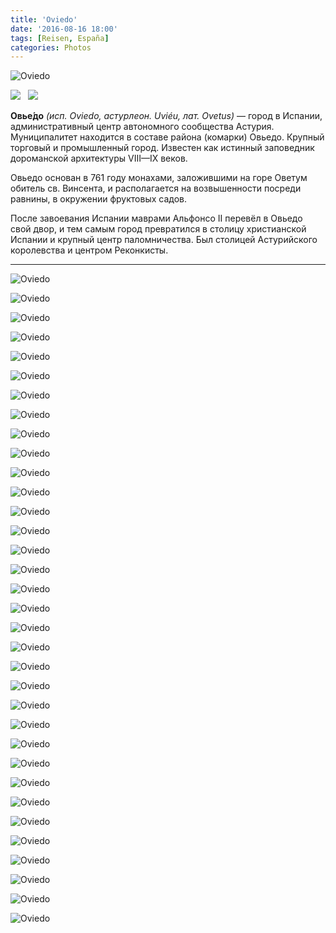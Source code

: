 ```yaml
---
title: 'Oviedo'
date: '2016-08-16 18:00'
tags: [Reisen, España]
categories: Photos
---
```


<div class='preview'><img src='{{urls.media}}/OviejaOK.jpg' alt='Oviedo'></div>

<img src='https://upload.wikimedia.org/wikipedia/commons/thumb/f/f2/Uvieu_flag.svg/100px-Uvieu_flag.svg.png'>   <img src='https://upload.wikimedia.org/wikipedia/commons/thumb/1/10/Escudo_de_Oviedo.svg/88px-Escudo_de_Oviedo.svg.png'>

**Овье́до** _(исп. Oviedo, астурлеон. Uviéu, лат. Ovetus)_ — город в Испании, административный центр автономного сообщества Астурия. Муниципалитет находится в составе района (комарки) Овьедо. Крупный торговый и промышленный город. Известен как истинный заповедник дороманской архитектуры VIII—IX веков.

Овьедо основан в 761 году монахами, заложившими на горе Оветум обитель св. Винсента, и располагается на возвышенности посреди равнины, в окружении фруктовых садов.

После завоевания Испании маврами Альфонсо II перевёл в Овьедо свой двор, и тем самым город превратился в столицу христианской Испании и крупный центр паломничества. Был столицей Астурийского королевства и центром Реконкисты.

---

<a id='37a8ea930500413786ec8373081e0e77-800'></a>![Oviedo]({{urls.media}}/37a8ea930500413786ec8373081e0e77-800.jpg 'В мяч играть запрещено!')

<a id='d12edb325005eca184b6bfc2e552c7e0-800'></a>![Oviedo]({{urls.media}}/d12edb325005eca184b6bfc2e552c7e0-800.jpg '«А чё на своем доме не рисуешь?»')

<a id='ac470d8357bc0b29bd6a0edcf5ac8632-800'></a>![Oviedo]({{urls.media}}/ac470d8357bc0b29bd6a0edcf5ac8632-800.jpg 'Обычный сетевой супермаркет здесь расположен в здании XVII века. Вывеска стилизована соответственно.')

<a id='89075f7d0f15074bdccc436488e112fc-800'></a>![Oviedo]({{urls.media}}/89075f7d0f15074bdccc436488e112fc-800.jpg 'Вход в храм.')

<a id='c8d110298dcd050ff7604edb78e0cbc0-800'></a>![Oviedo]({{urls.media}}/c8d110298dcd050ff7604edb78e0cbc0-800.jpg 'Центральная площадь.')

<a id='55a9f9c91fb06a67ca179ddb0b1b91a9-800'></a>![Oviedo]({{urls.media}}/55a9f9c91fb06a67ca179ddb0b1b91a9-800.jpg 'Жилая улица.')

<a id='38cbb27f8beb26a87b9b047fa0093e91-800'></a>![Oviedo]({{urls.media}}/38cbb27f8beb26a87b9b047fa0093e91-800.jpg 'Кафедральный собор.')

<a id='3733c3bcef862ba96f2f65d072922d01-800'></a>![Oviedo]({{urls.media}}/3733c3bcef862ba96f2f65d072922d01-800.jpg 'Он же издали.')

<a id='36307d0938cdf43b112c1f8a2c31379a-800'></a>![Oviedo]({{urls.media}}/36307d0938cdf43b112c1f8a2c31379a-800.jpg 'С торца.')

<a id='3903628d125f33bd8d9b6081f25e5435-800'></a>![Oviedo]({{urls.media}}/3903628d125f33bd8d9b6081f25e5435-800.jpg 'Еще собор.')

<a id='f915355346ffee03bbeb46a27d6b42d2-800'></a>![Oviedo]({{urls.media}}/f915355346ffee03bbeb46a27d6b42d2-800.jpg 'На задворках кафедрального собора.')

<a id='9a2f540f61be3d31f9ffa6d23f5c091d-800'></a>![Oviedo]({{urls.media}}/9a2f540f61be3d31f9ffa6d23f5c091d-800.jpg 'Боковая дверь.')

<a id='936ecb787a3b09ce5dd802962790105e-800'></a>![Oviedo]({{urls.media}}/936ecb787a3b09ce5dd802962790105e-800.jpg 'Туя в сундуке.')

<a id='ef08f39b19636d1f6e5d2078a87a52f0-800'></a>![Oviedo]({{urls.media}}/ef08f39b19636d1f6e5d2078a87a52f0-800.jpg 'Устала.')

<a id='0061c2dd4c1099aefc88ba8b91a38a96-800'></a>![Oviedo]({{urls.media}}/0061c2dd4c1099aefc88ba8b91a38a96-800.jpg 'Людвиг ван Бетховен.')

<a id='ca0c49eef89535d4eacd07cb8791c0ba-800'></a>![Oviedo]({{urls.media}}/ca0c49eef89535d4eacd07cb8791c0ba-800.jpg 'Понаехавший.')

<a id='9241af3b6ea8f2753e9ace47abec609f-800'></a>![Oviedo]({{urls.media}}/9241af3b6ea8f2753e9ace47abec609f-800.jpg 'Почти Стокгольм.')

<a id='e2097dff659972f973c2ef582d7b019f-800'></a>![Oviedo]({{urls.media}}/e2097dff659972f973c2ef582d7b019f-800.jpg 'Уличное кафе.')

<a id='fedd112c7dbe72d4407b93a2e9f9944a-800'></a>![Oviedo]({{urls.media}}/fedd112c7dbe72d4407b93a2e9f9944a-800.jpg 'Астурианское гейблоко.')

<a id='cb2f31140ab0703f0adaa497cd10a842-800'></a>![Oviedo]({{urls.media}}/cb2f31140ab0703f0adaa497cd10a842-800.jpg 'Уличная табличка.')

<a id='b9ade009135904651ef0b7f349dba297-800'></a>![Oviedo]({{urls.media}}/b9ade009135904651ef0b7f349dba297-800.jpg 'Еще табличка.')

<a id='674582744637a67181fb63a70fb314b1-800'></a>![Oviedo]({{urls.media}}/674582744637a67181fb63a70fb314b1-800.jpg 'Горком.')

<a id='5744c28ec480e4fe97016b4132601713-800'></a>![Oviedo]({{urls.media}}/5744c28ec480e4fe97016b4132601713-800.jpg 'Университет Овьедо, факультет психологии.')

<a id='5aa5ae9c4333b938d3da71e6060975b9-800'></a>![Oviedo]({{urls.media}}/5aa5ae9c4333b938d3da71e6060975b9-800.jpg 'Я имел.')

<a id='22124cdfcfd7ffa52cef4755a1781436-800'></a>![Oviedo]({{urls.media}}/22124cdfcfd7ffa52cef4755a1781436-800.jpg 'Недорогой отель.')

<a id='6ea4c71ba7ca1bc551566512c3a37831-800'></a>![Oviedo]({{urls.media}}/6ea4c71ba7ca1bc551566512c3a37831-800.jpg 'Вход.')

<a id='bda8b043e5de31c1e88ca953103b7fa1-800'></a>![Oviedo]({{urls.media}}/bda8b043e5de31c1e88ca953103b7fa1-800.jpg 'Жилой дом.')

<a id='6a972766a8ceeaa7ac47c23b5cdbef5e-800'></a>![Oviedo]({{urls.media}}/6a972766a8ceeaa7ac47c23b5cdbef5e-800.jpg 'Там внутри, наверное, светло.')

<a id='fce15b56fcb6d940e6ac5bd68429abbc-800'></a>![Oviedo]({{urls.media}}/fce15b56fcb6d940e6ac5bd68429abbc-800.jpg 'Дома попроще.')

<a id='a3e5bb2aa180f9e2b95c0a9ddc1cf372-800'></a>![Oviedo]({{urls.media}}/a3e5bb2aa180f9e2b95c0a9ddc1cf372-800.jpg 'И еще попроще.')

<a id='2fe9e355a584a8a4b3da34d5495cb3ea-800'></a>![Oviedo]({{urls.media}}/2fe9e355a584a8a4b3da34d5495cb3ea-800.jpg 'Дом.')

<a id='63f647bd1234691945163194f1a174c4-800'></a>![Oviedo]({{urls.media}}/63f647bd1234691945163194f1a174c4-800.jpg 'Рынок.')

<a id='c45e04058cf59af9adcdc24e995010a6-800'></a>![Oviedo]({{urls.media}}/c45e04058cf59af9adcdc24e995010a6-800.jpg 'Урна.')

<a id='d96f5b05a29d48b5f90dbd44514579e5-800'></a>![Oviedo]({{urls.media}}/d96f5b05a29d48b5f90dbd44514579e5-800.jpg 'Ну и еще собор. Красивый уж больно.')
